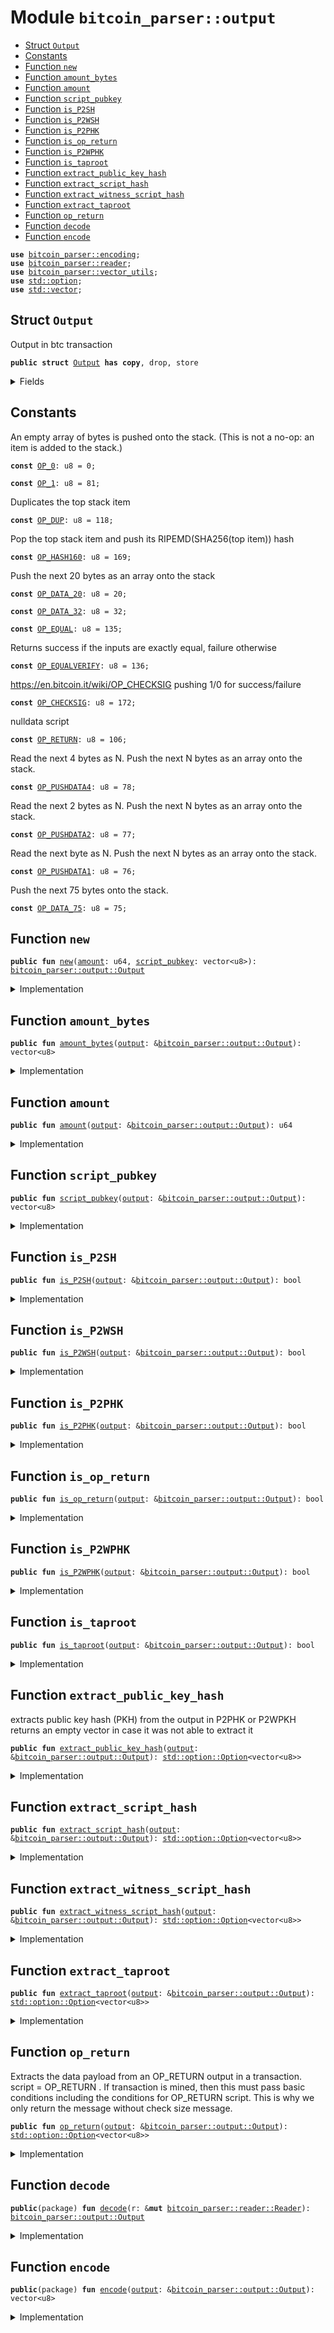 <a name="bitcoin_parser_output"></a>

# Module `bitcoin_parser::output`

- [Struct `Output`](#bitcoin_parser_output_Output)
- [Constants](#@Constants_0)
- [Function `new`](#bitcoin_parser_output_new)
- [Function `amount_bytes`](#bitcoin_parser_output_amount_bytes)
- [Function `amount`](#bitcoin_parser_output_amount)
- [Function `script_pubkey`](#bitcoin_parser_output_script_pubkey)
- [Function `is_P2SH`](#bitcoin_parser_output_is_P2SH)
- [Function `is_P2WSH`](#bitcoin_parser_output_is_P2WSH)
- [Function `is_P2PHK`](#bitcoin_parser_output_is_P2PHK)
- [Function `is_op_return`](#bitcoin_parser_output_is_op_return)
- [Function `is_P2WPHK`](#bitcoin_parser_output_is_P2WPHK)
- [Function `is_taproot`](#bitcoin_parser_output_is_taproot)
- [Function `extract_public_key_hash`](#bitcoin_parser_output_extract_public_key_hash)
- [Function `extract_script_hash`](#bitcoin_parser_output_extract_script_hash)
- [Function `extract_witness_script_hash`](#bitcoin_parser_output_extract_witness_script_hash)
- [Function `extract_taproot`](#bitcoin_parser_output_extract_taproot)
- [Function `op_return`](#bitcoin_parser_output_op_return)
- [Function `decode`](#bitcoin_parser_output_decode)
- [Function `encode`](#bitcoin_parser_output_encode)

<pre><code><b>use</b> <a href="../bitcoin_parser/encoding.md#bitcoin_parser_encoding">bitcoin_parser::encoding</a>;
<b>use</b> <a href="../bitcoin_parser/reader.md#bitcoin_parser_reader">bitcoin_parser::reader</a>;
<b>use</b> <a href="../bitcoin_parser/vector_utils.md#bitcoin_parser_vector_utils">bitcoin_parser::vector_utils</a>;
<b>use</b> <a href="../dependencies/std/option.md#std_option">std::option</a>;
<b>use</b> <a href="../dependencies/std/vector.md#std_vector">std::vector</a>;
</code></pre>

<a name="bitcoin_parser_output_Output"></a>

## Struct `Output`

Output in btc transaction

<pre><code><b>public</b> <b>struct</b> <a href="../bitcoin_parser/output.md#bitcoin_parser_output_Output">Output</a> <b>has</b> <b>copy</b>, drop, store
</code></pre>

<details>
<summary>Fields</summary>

<dl>
<dt>
<code><a href="../bitcoin_parser/output.md#bitcoin_parser_output_amount">amount</a>: u64</code>
</dt>
<dd>
</dd>
<dt>
<code><a href="../bitcoin_parser/output.md#bitcoin_parser_output_amount_bytes">amount_bytes</a>: vector&lt;u8&gt;</code>
</dt>
<dd>
</dd>
<dt>
<code><a href="../bitcoin_parser/output.md#bitcoin_parser_output_script_pubkey">script_pubkey</a>: vector&lt;u8&gt;</code>
</dt>
<dd>
</dd>
</dl>

</details>

<a name="@Constants_0"></a>

## Constants

<a name="bitcoin_parser_output_OP_0"></a>

An empty array of bytes is pushed onto the stack. (This is not a no-op: an item is added to the stack.)

<pre><code><b>const</b> <a href="../bitcoin_parser/output.md#bitcoin_parser_output_OP_0">OP_0</a>: u8 = 0;
</code></pre>

<a name="bitcoin_parser_output_OP_1"></a>

<pre><code><b>const</b> <a href="../bitcoin_parser/output.md#bitcoin_parser_output_OP_1">OP_1</a>: u8 = 81;
</code></pre>

<a name="bitcoin_parser_output_OP_DUP"></a>

Duplicates the top stack item

<pre><code><b>const</b> <a href="../bitcoin_parser/output.md#bitcoin_parser_output_OP_DUP">OP_DUP</a>: u8 = 118;
</code></pre>

<a name="bitcoin_parser_output_OP_HASH160"></a>

Pop the top stack item and push its RIPEMD(SHA256(top item)) hash

<pre><code><b>const</b> <a href="../bitcoin_parser/output.md#bitcoin_parser_output_OP_HASH160">OP_HASH160</a>: u8 = 169;
</code></pre>

<a name="bitcoin_parser_output_OP_DATA_20"></a>

Push the next 20 bytes as an array onto the stack

<pre><code><b>const</b> <a href="../bitcoin_parser/output.md#bitcoin_parser_output_OP_DATA_20">OP_DATA_20</a>: u8 = 20;
</code></pre>

<a name="bitcoin_parser_output_OP_DATA_32"></a>

<pre><code><b>const</b> <a href="../bitcoin_parser/output.md#bitcoin_parser_output_OP_DATA_32">OP_DATA_32</a>: u8 = 32;
</code></pre>

<a name="bitcoin_parser_output_OP_EQUAL"></a>

<pre><code><b>const</b> <a href="../bitcoin_parser/output.md#bitcoin_parser_output_OP_EQUAL">OP_EQUAL</a>: u8 = 135;
</code></pre>

<a name="bitcoin_parser_output_OP_EQUALVERIFY"></a>

Returns success if the inputs are exactly equal, failure otherwise

<pre><code><b>const</b> <a href="../bitcoin_parser/output.md#bitcoin_parser_output_OP_EQUALVERIFY">OP_EQUALVERIFY</a>: u8 = 136;
</code></pre>

<a name="bitcoin_parser_output_OP_CHECKSIG"></a>

<https://en.bitcoin.it/wiki/OP_CHECKSIG> pushing 1/0 for success/failure

<pre><code><b>const</b> <a href="../bitcoin_parser/output.md#bitcoin_parser_output_OP_CHECKSIG">OP_CHECKSIG</a>: u8 = 172;
</code></pre>

<a name="bitcoin_parser_output_OP_RETURN"></a>

nulldata script

<pre><code><b>const</b> <a href="../bitcoin_parser/output.md#bitcoin_parser_output_OP_RETURN">OP_RETURN</a>: u8 = 106;
</code></pre>

<a name="bitcoin_parser_output_OP_PUSHDATA4"></a>

Read the next 4 bytes as N. Push the next N bytes as an array onto the stack.

<pre><code><b>const</b> <a href="../bitcoin_parser/output.md#bitcoin_parser_output_OP_PUSHDATA4">OP_PUSHDATA4</a>: u8 = 78;
</code></pre>

<a name="bitcoin_parser_output_OP_PUSHDATA2"></a>

Read the next 2 bytes as N. Push the next N bytes as an array onto the stack.

<pre><code><b>const</b> <a href="../bitcoin_parser/output.md#bitcoin_parser_output_OP_PUSHDATA2">OP_PUSHDATA2</a>: u8 = 77;
</code></pre>

<a name="bitcoin_parser_output_OP_PUSHDATA1"></a>

Read the next byte as N. Push the next N bytes as an array onto the stack.

<pre><code><b>const</b> <a href="../bitcoin_parser/output.md#bitcoin_parser_output_OP_PUSHDATA1">OP_PUSHDATA1</a>: u8 = 76;
</code></pre>

<a name="bitcoin_parser_output_OP_DATA_75"></a>

Push the next 75 bytes onto the stack.

<pre><code><b>const</b> <a href="../bitcoin_parser/output.md#bitcoin_parser_output_OP_DATA_75">OP_DATA_75</a>: u8 = 75;
</code></pre>

<a name="bitcoin_parser_output_new"></a>

## Function `new`

<pre><code><b>public</b> <b>fun</b> <a href="../bitcoin_parser/output.md#bitcoin_parser_output_new">new</a>(<a href="../bitcoin_parser/output.md#bitcoin_parser_output_amount">amount</a>: u64, <a href="../bitcoin_parser/output.md#bitcoin_parser_output_script_pubkey">script_pubkey</a>: vector&lt;u8&gt;): <a href="../bitcoin_parser/output.md#bitcoin_parser_output_Output">bitcoin_parser::output::Output</a>
</code></pre>

<details>
<summary>Implementation</summary>

<pre><code><b>public</b> <b>fun</b> <a href="../bitcoin_parser/output.md#bitcoin_parser_output_new">new</a>(<a href="../bitcoin_parser/output.md#bitcoin_parser_output_amount">amount</a>: u64, <a href="../bitcoin_parser/output.md#bitcoin_parser_output_script_pubkey">script_pubkey</a>: vector&lt;u8&gt;): <a href="../bitcoin_parser/output.md#bitcoin_parser_output_Output">Output</a> {
    <a href="../bitcoin_parser/output.md#bitcoin_parser_output_Output">Output</a> {
        <a href="../bitcoin_parser/output.md#bitcoin_parser_output_amount">amount</a>,
        <a href="../bitcoin_parser/output.md#bitcoin_parser_output_amount_bytes">amount_bytes</a>: u64_to_le_bytes(<a href="../bitcoin_parser/output.md#bitcoin_parser_output_amount">amount</a>),
        <a href="../bitcoin_parser/output.md#bitcoin_parser_output_script_pubkey">script_pubkey</a>,
    }
}
</code></pre>

</details>

<a name="bitcoin_parser_output_amount_bytes"></a>

## Function `amount_bytes`

<pre><code><b>public</b> <b>fun</b> <a href="../bitcoin_parser/output.md#bitcoin_parser_output_amount_bytes">amount_bytes</a>(<a href="../bitcoin_parser/output.md#bitcoin_parser_output">output</a>: &<a href="../bitcoin_parser/output.md#bitcoin_parser_output_Output">bitcoin_parser::output::Output</a>): vector&lt;u8&gt;
</code></pre>

<details>
<summary>Implementation</summary>

<pre><code><b>public</b> <b>fun</b> <a href="../bitcoin_parser/output.md#bitcoin_parser_output_amount_bytes">amount_bytes</a>(<a href="../bitcoin_parser/output.md#bitcoin_parser_output">output</a>: &<a href="../bitcoin_parser/output.md#bitcoin_parser_output_Output">Output</a>): vector&lt;u8&gt; {
    <a href="../bitcoin_parser/output.md#bitcoin_parser_output">output</a>.<a href="../bitcoin_parser/output.md#bitcoin_parser_output_amount_bytes">amount_bytes</a>
}
</code></pre>

</details>

<a name="bitcoin_parser_output_amount"></a>

## Function `amount`

<pre><code><b>public</b> <b>fun</b> <a href="../bitcoin_parser/output.md#bitcoin_parser_output_amount">amount</a>(<a href="../bitcoin_parser/output.md#bitcoin_parser_output">output</a>: &<a href="../bitcoin_parser/output.md#bitcoin_parser_output_Output">bitcoin_parser::output::Output</a>): u64
</code></pre>

<details>
<summary>Implementation</summary>

<pre><code><b>public</b> <b>fun</b> <a href="../bitcoin_parser/output.md#bitcoin_parser_output_amount">amount</a>(<a href="../bitcoin_parser/output.md#bitcoin_parser_output">output</a>: &<a href="../bitcoin_parser/output.md#bitcoin_parser_output_Output">Output</a>): u64 {
    <a href="../bitcoin_parser/output.md#bitcoin_parser_output">output</a>.<a href="../bitcoin_parser/output.md#bitcoin_parser_output_amount">amount</a>
}
</code></pre>

</details>

<a name="bitcoin_parser_output_script_pubkey"></a>

## Function `script_pubkey`

<pre><code><b>public</b> <b>fun</b> <a href="../bitcoin_parser/output.md#bitcoin_parser_output_script_pubkey">script_pubkey</a>(<a href="../bitcoin_parser/output.md#bitcoin_parser_output">output</a>: &<a href="../bitcoin_parser/output.md#bitcoin_parser_output_Output">bitcoin_parser::output::Output</a>): vector&lt;u8&gt;
</code></pre>

<details>
<summary>Implementation</summary>

<pre><code><b>public</b> <b>fun</b> <a href="../bitcoin_parser/output.md#bitcoin_parser_output_script_pubkey">script_pubkey</a>(<a href="../bitcoin_parser/output.md#bitcoin_parser_output">output</a>: &<a href="../bitcoin_parser/output.md#bitcoin_parser_output_Output">Output</a>): vector&lt;u8&gt; {
    <a href="../bitcoin_parser/output.md#bitcoin_parser_output">output</a>.<a href="../bitcoin_parser/output.md#bitcoin_parser_output_script_pubkey">script_pubkey</a>
}
</code></pre>

</details>

<a name="bitcoin_parser_output_is_P2SH"></a>

## Function `is_P2SH`

<pre><code><b>public</b> <b>fun</b> <a href="../bitcoin_parser/output.md#bitcoin_parser_output_is_P2SH">is_P2SH</a>(<a href="../bitcoin_parser/output.md#bitcoin_parser_output">output</a>: &<a href="../bitcoin_parser/output.md#bitcoin_parser_output_Output">bitcoin_parser::output::Output</a>): bool
</code></pre>

<details>
<summary>Implementation</summary>

<pre><code><b>public</b> <b>fun</b> <a href="../bitcoin_parser/output.md#bitcoin_parser_output_is_P2SH">is_P2SH</a>(<a href="../bitcoin_parser/output.md#bitcoin_parser_output">output</a>: &<a href="../bitcoin_parser/output.md#bitcoin_parser_output_Output">Output</a>): bool {
    <b>let</b> script = <a href="../bitcoin_parser/output.md#bitcoin_parser_output">output</a>.<a href="../bitcoin_parser/output.md#bitcoin_parser_output_script_pubkey">script_pubkey</a>();
    script.length() == 23 &&
 script[0] == <a href="../bitcoin_parser/output.md#bitcoin_parser_output_OP_HASH160">OP_HASH160</a> &&
 script[1] == <a href="../bitcoin_parser/output.md#bitcoin_parser_output_OP_DATA_20">OP_DATA_20</a> &&
 script[22] == <a href="../bitcoin_parser/output.md#bitcoin_parser_output_OP_EQUAL">OP_EQUAL</a>
}
</code></pre>

</details>

<a name="bitcoin_parser_output_is_P2WSH"></a>

## Function `is_P2WSH`

<pre><code><b>public</b> <b>fun</b> <a href="../bitcoin_parser/output.md#bitcoin_parser_output_is_P2WSH">is_P2WSH</a>(<a href="../bitcoin_parser/output.md#bitcoin_parser_output">output</a>: &<a href="../bitcoin_parser/output.md#bitcoin_parser_output_Output">bitcoin_parser::output::Output</a>): bool
</code></pre>

<details>
<summary>Implementation</summary>

<pre><code><b>public</b> <b>fun</b> <a href="../bitcoin_parser/output.md#bitcoin_parser_output_is_P2WSH">is_P2WSH</a>(<a href="../bitcoin_parser/output.md#bitcoin_parser_output">output</a>: &<a href="../bitcoin_parser/output.md#bitcoin_parser_output_Output">Output</a>): bool {
    <b>let</b> script = <a href="../bitcoin_parser/output.md#bitcoin_parser_output">output</a>.<a href="../bitcoin_parser/output.md#bitcoin_parser_output_script_pubkey">script_pubkey</a>();
    script.length() == 34 &&
 script[0] == <a href="../bitcoin_parser/output.md#bitcoin_parser_output_OP_0">OP_0</a> &&
 script[1] == <a href="../bitcoin_parser/output.md#bitcoin_parser_output_OP_DATA_32">OP_DATA_32</a>
}
</code></pre>

</details>

<a name="bitcoin_parser_output_is_P2PHK"></a>

## Function `is_P2PHK`

<pre><code><b>public</b> <b>fun</b> <a href="../bitcoin_parser/output.md#bitcoin_parser_output_is_P2PHK">is_P2PHK</a>(<a href="../bitcoin_parser/output.md#bitcoin_parser_output">output</a>: &<a href="../bitcoin_parser/output.md#bitcoin_parser_output_Output">bitcoin_parser::output::Output</a>): bool
</code></pre>

<details>
<summary>Implementation</summary>

<pre><code><b>public</b> <b>fun</b> <a href="../bitcoin_parser/output.md#bitcoin_parser_output_is_P2PHK">is_P2PHK</a>(<a href="../bitcoin_parser/output.md#bitcoin_parser_output">output</a>: &<a href="../bitcoin_parser/output.md#bitcoin_parser_output_Output">Output</a>): bool {
    <b>let</b> script = <a href="../bitcoin_parser/output.md#bitcoin_parser_output">output</a>.<a href="../bitcoin_parser/output.md#bitcoin_parser_output_script_pubkey">script_pubkey</a>();
    script.length() == 25 &&
  script[0] == <a href="../bitcoin_parser/output.md#bitcoin_parser_output_OP_DUP">OP_DUP</a> &&
  script[1] == <a href="../bitcoin_parser/output.md#bitcoin_parser_output_OP_HASH160">OP_HASH160</a> &&
  script[2] == <a href="../bitcoin_parser/output.md#bitcoin_parser_output_OP_DATA_20">OP_DATA_20</a> &&
  script[23] == <a href="../bitcoin_parser/output.md#bitcoin_parser_output_OP_EQUALVERIFY">OP_EQUALVERIFY</a> &&
  script[24] == <a href="../bitcoin_parser/output.md#bitcoin_parser_output_OP_CHECKSIG">OP_CHECKSIG</a>
}
</code></pre>

</details>

<a name="bitcoin_parser_output_is_op_return"></a>

## Function `is_op_return`

<pre><code><b>public</b> <b>fun</b> <a href="../bitcoin_parser/output.md#bitcoin_parser_output_is_op_return">is_op_return</a>(<a href="../bitcoin_parser/output.md#bitcoin_parser_output">output</a>: &<a href="../bitcoin_parser/output.md#bitcoin_parser_output_Output">bitcoin_parser::output::Output</a>): bool
</code></pre>

<details>
<summary>Implementation</summary>

<pre><code><b>public</b> <b>fun</b> <a href="../bitcoin_parser/output.md#bitcoin_parser_output_is_op_return">is_op_return</a>(<a href="../bitcoin_parser/output.md#bitcoin_parser_output">output</a>: &<a href="../bitcoin_parser/output.md#bitcoin_parser_output_Output">Output</a>): bool {
    <b>let</b> script = <a href="../bitcoin_parser/output.md#bitcoin_parser_output">output</a>.<a href="../bitcoin_parser/output.md#bitcoin_parser_output_script_pubkey">script_pubkey</a>;
    script.length() &gt; 0 && script[0] == <a href="../bitcoin_parser/output.md#bitcoin_parser_output_OP_RETURN">OP_RETURN</a>
}
</code></pre>

</details>

<a name="bitcoin_parser_output_is_P2WPHK"></a>

## Function `is_P2WPHK`

<pre><code><b>public</b> <b>fun</b> <a href="../bitcoin_parser/output.md#bitcoin_parser_output_is_P2WPHK">is_P2WPHK</a>(<a href="../bitcoin_parser/output.md#bitcoin_parser_output">output</a>: &<a href="../bitcoin_parser/output.md#bitcoin_parser_output_Output">bitcoin_parser::output::Output</a>): bool
</code></pre>

<details>
<summary>Implementation</summary>

<pre><code><b>public</b> <b>fun</b> <a href="../bitcoin_parser/output.md#bitcoin_parser_output_is_P2WPHK">is_P2WPHK</a>(<a href="../bitcoin_parser/output.md#bitcoin_parser_output">output</a>: &<a href="../bitcoin_parser/output.md#bitcoin_parser_output_Output">Output</a>): bool {
    <b>let</b> script = <a href="../bitcoin_parser/output.md#bitcoin_parser_output">output</a>.<a href="../bitcoin_parser/output.md#bitcoin_parser_output_script_pubkey">script_pubkey</a>;
    script.length() == 22 &&
        script[0] == <a href="../bitcoin_parser/output.md#bitcoin_parser_output_OP_0">OP_0</a> &&
        script[1] == <a href="../bitcoin_parser/output.md#bitcoin_parser_output_OP_DATA_20">OP_DATA_20</a>
}
</code></pre>

</details>

<a name="bitcoin_parser_output_is_taproot"></a>

## Function `is_taproot`

<pre><code><b>public</b> <b>fun</b> <a href="../bitcoin_parser/output.md#bitcoin_parser_output_is_taproot">is_taproot</a>(<a href="../bitcoin_parser/output.md#bitcoin_parser_output">output</a>: &<a href="../bitcoin_parser/output.md#bitcoin_parser_output_Output">bitcoin_parser::output::Output</a>): bool
</code></pre>

<details>
<summary>Implementation</summary>

<pre><code><b>public</b> <b>fun</b> <a href="../bitcoin_parser/output.md#bitcoin_parser_output_is_taproot">is_taproot</a>(<a href="../bitcoin_parser/output.md#bitcoin_parser_output">output</a>: &<a href="../bitcoin_parser/output.md#bitcoin_parser_output_Output">Output</a>): bool {
    <b>let</b> script = <a href="../bitcoin_parser/output.md#bitcoin_parser_output">output</a>.<a href="../bitcoin_parser/output.md#bitcoin_parser_output_script_pubkey">script_pubkey</a>;
    script.length() == 34 &&
 script[0] == <a href="../bitcoin_parser/output.md#bitcoin_parser_output_OP_1">OP_1</a> &&
 script[1] == <a href="../bitcoin_parser/output.md#bitcoin_parser_output_OP_DATA_32">OP_DATA_32</a>
}
</code></pre>

</details>

<a name="bitcoin_parser_output_extract_public_key_hash"></a>

## Function `extract_public_key_hash`

extracts public key hash (PKH) from the output in P2PHK or P2WPKH
returns an empty vector in case it was not able to extract it

<pre><code><b>public</b> <b>fun</b> <a href="../bitcoin_parser/output.md#bitcoin_parser_output_extract_public_key_hash">extract_public_key_hash</a>(<a href="../bitcoin_parser/output.md#bitcoin_parser_output">output</a>: &<a href="../bitcoin_parser/output.md#bitcoin_parser_output_Output">bitcoin_parser::output::Output</a>): <a href="../dependencies/std/option.md#std_option_Option">std::option::Option</a>&lt;vector&lt;u8&gt;&gt;
</code></pre>

<details>
<summary>Implementation</summary>

<pre><code><b>public</b> <b>fun</b> <a href="../bitcoin_parser/output.md#bitcoin_parser_output_extract_public_key_hash">extract_public_key_hash</a>(<a href="../bitcoin_parser/output.md#bitcoin_parser_output">output</a>: &<a href="../bitcoin_parser/output.md#bitcoin_parser_output_Output">Output</a>): Option&lt;vector&lt;u8&gt;&gt; {
    <b>let</b> script = <a href="../bitcoin_parser/output.md#bitcoin_parser_output">output</a>.<a href="../bitcoin_parser/output.md#bitcoin_parser_output_script_pubkey">script_pubkey</a>;
    <b>if</b> (<a href="../bitcoin_parser/output.md#bitcoin_parser_output">output</a>.<a href="../bitcoin_parser/output.md#bitcoin_parser_output_is_P2PHK">is_P2PHK</a>()) {
        <b>return</b> option::some(vector_slice(&script, 3, 23))
    } <b>else</b> <b>if</b> (<a href="../bitcoin_parser/output.md#bitcoin_parser_output">output</a>.<a href="../bitcoin_parser/output.md#bitcoin_parser_output_is_P2WPHK">is_P2WPHK</a>()) {
        <b>return</b> option::some(vector_slice(&script, 2, 22))
    };
    option::none()
}
</code></pre>

</details>

<a name="bitcoin_parser_output_extract_script_hash"></a>

## Function `extract_script_hash`

<pre><code><b>public</b> <b>fun</b> <a href="../bitcoin_parser/output.md#bitcoin_parser_output_extract_script_hash">extract_script_hash</a>(<a href="../bitcoin_parser/output.md#bitcoin_parser_output">output</a>: &<a href="../bitcoin_parser/output.md#bitcoin_parser_output_Output">bitcoin_parser::output::Output</a>): <a href="../dependencies/std/option.md#std_option_Option">std::option::Option</a>&lt;vector&lt;u8&gt;&gt;
</code></pre>

<details>
<summary>Implementation</summary>

<pre><code><b>public</b> <b>fun</b> <a href="../bitcoin_parser/output.md#bitcoin_parser_output_extract_script_hash">extract_script_hash</a>(<a href="../bitcoin_parser/output.md#bitcoin_parser_output">output</a>: &<a href="../bitcoin_parser/output.md#bitcoin_parser_output_Output">Output</a>): Option&lt;vector&lt;u8&gt;&gt; {
    <b>let</b> script = <a href="../bitcoin_parser/output.md#bitcoin_parser_output">output</a>.<a href="../bitcoin_parser/output.md#bitcoin_parser_output_script_pubkey">script_pubkey</a>;
    <b>if</b> (<a href="../bitcoin_parser/output.md#bitcoin_parser_output">output</a>.<a href="../bitcoin_parser/output.md#bitcoin_parser_output_is_P2SH">is_P2SH</a>()) {
        option::some(vector_slice(&script, 2, 22))
    } <b>else</b> {
        option::none()
    }
}
</code></pre>

</details>

<a name="bitcoin_parser_output_extract_witness_script_hash"></a>

## Function `extract_witness_script_hash`

<pre><code><b>public</b> <b>fun</b> <a href="../bitcoin_parser/output.md#bitcoin_parser_output_extract_witness_script_hash">extract_witness_script_hash</a>(<a href="../bitcoin_parser/output.md#bitcoin_parser_output">output</a>: &<a href="../bitcoin_parser/output.md#bitcoin_parser_output_Output">bitcoin_parser::output::Output</a>): <a href="../dependencies/std/option.md#std_option_Option">std::option::Option</a>&lt;vector&lt;u8&gt;&gt;
</code></pre>

<details>
<summary>Implementation</summary>

<pre><code><b>public</b> <b>fun</b> <a href="../bitcoin_parser/output.md#bitcoin_parser_output_extract_witness_script_hash">extract_witness_script_hash</a>(<a href="../bitcoin_parser/output.md#bitcoin_parser_output">output</a>: &<a href="../bitcoin_parser/output.md#bitcoin_parser_output_Output">Output</a>): Option&lt;vector&lt;u8&gt;&gt; {
    <b>let</b> script = <a href="../bitcoin_parser/output.md#bitcoin_parser_output">output</a>.<a href="../bitcoin_parser/output.md#bitcoin_parser_output_script_pubkey">script_pubkey</a>;
    <b>if</b> (<a href="../bitcoin_parser/output.md#bitcoin_parser_output">output</a>.<a href="../bitcoin_parser/output.md#bitcoin_parser_output_is_P2WSH">is_P2WSH</a>()) {
        option::some(vector_slice(&script, 2, 34))
    } <b>else</b> {
        option::none()
    }
}
</code></pre>

</details>

<a name="bitcoin_parser_output_extract_taproot"></a>

## Function `extract_taproot`

<pre><code><b>public</b> <b>fun</b> <a href="../bitcoin_parser/output.md#bitcoin_parser_output_extract_taproot">extract_taproot</a>(<a href="../bitcoin_parser/output.md#bitcoin_parser_output">output</a>: &<a href="../bitcoin_parser/output.md#bitcoin_parser_output_Output">bitcoin_parser::output::Output</a>): <a href="../dependencies/std/option.md#std_option_Option">std::option::Option</a>&lt;vector&lt;u8&gt;&gt;
</code></pre>

<details>
<summary>Implementation</summary>

<pre><code><b>public</b> <b>fun</b> <a href="../bitcoin_parser/output.md#bitcoin_parser_output_extract_taproot">extract_taproot</a>(<a href="../bitcoin_parser/output.md#bitcoin_parser_output">output</a>: &<a href="../bitcoin_parser/output.md#bitcoin_parser_output_Output">Output</a>): Option&lt;vector&lt;u8&gt;&gt; {
    <b>let</b> script = <a href="../bitcoin_parser/output.md#bitcoin_parser_output">output</a>.<a href="../bitcoin_parser/output.md#bitcoin_parser_output_script_pubkey">script_pubkey</a>;
    <b>if</b> (<a href="../bitcoin_parser/output.md#bitcoin_parser_output">output</a>.<a href="../bitcoin_parser/output.md#bitcoin_parser_output_is_taproot">is_taproot</a>()) {
        option::some(vector_slice(&script, 2, 34))
    } <b>else</b> {
        option::none()
    }
}
</code></pre>

</details>

<a name="bitcoin_parser_output_op_return"></a>

## Function `op_return`

Extracts the data payload from an OP_RETURN output in a transaction.
script = OP_RETURN <data>.
If transaction is mined, then this must pass basic conditions
including the conditions for OP_RETURN script.
This is why we only return the message without check size message.

<pre><code><b>public</b> <b>fun</b> <a href="../bitcoin_parser/output.md#bitcoin_parser_output_op_return">op_return</a>(<a href="../bitcoin_parser/output.md#bitcoin_parser_output">output</a>: &<a href="../bitcoin_parser/output.md#bitcoin_parser_output_Output">bitcoin_parser::output::Output</a>): <a href="../dependencies/std/option.md#std_option_Option">std::option::Option</a>&lt;vector&lt;u8&gt;&gt;
</code></pre>

<details>
<summary>Implementation</summary>

<pre><code><b>public</b> <b>fun</b> <a href="../bitcoin_parser/output.md#bitcoin_parser_output_op_return">op_return</a>(<a href="../bitcoin_parser/output.md#bitcoin_parser_output">output</a>: &<a href="../bitcoin_parser/output.md#bitcoin_parser_output_Output">Output</a>): Option&lt;vector&lt;u8&gt;&gt; {
    <b>let</b> script = <a href="../bitcoin_parser/output.md#bitcoin_parser_output">output</a>.<a href="../bitcoin_parser/output.md#bitcoin_parser_output_script_pubkey">script_pubkey</a>;
    <b>if</b> (script.length() == 1) {
        <b>return</b> option::none()
    };
    // TODO: better document here. maybe <b>use</b> some ascii chart
    <b>if</b> (script[1] &lt;= <a href="../bitcoin_parser/output.md#bitcoin_parser_output_OP_DATA_75">OP_DATA_75</a>) {
        // script = <a href="../bitcoin_parser/output.md#bitcoin_parser_output_OP_RETURN">OP_RETURN</a> OP_DATA_&lt;len&gt; DATA
        //          |      2 bytes         |  the rest |
        <b>return</b> option::some(vector_slice(&script, 2, script.length()))
    };
    <b>if</b> (script[1] == <a href="../bitcoin_parser/output.md#bitcoin_parser_output_OP_PUSHDATA1">OP_PUSHDATA1</a>) {
        // script = <a href="../bitcoin_parser/output.md#bitcoin_parser_output_OP_RETURN">OP_RETURN</a> <a href="../bitcoin_parser/output.md#bitcoin_parser_output_OP_PUSHDATA1">OP_PUSHDATA1</a> &lt;1 bytes&gt;    DATA
        //          |      4 bytes                  |  the rest |
        <b>return</b> option::some(vector_slice(&script, 3, script.length()))
    };
    <b>if</b> (script[1] == <a href="../bitcoin_parser/output.md#bitcoin_parser_output_OP_PUSHDATA2">OP_PUSHDATA2</a>) {
        // script = <a href="../bitcoin_parser/output.md#bitcoin_parser_output_OP_RETURN">OP_RETURN</a> <a href="../bitcoin_parser/output.md#bitcoin_parser_output_OP_PUSHDATA2">OP_PUSHDATA2</a> &lt;2 bytes&gt;   DATA
        //          |      4 bytes                  |  the rest |
        <b>return</b> option::some(vector_slice(&script, 4, script.length()))
    };
    // script = <a href="../bitcoin_parser/output.md#bitcoin_parser_output_OP_RETURN">OP_RETURN</a> <a href="../bitcoin_parser/output.md#bitcoin_parser_output_OP_PUSHDATA4">OP_PUSHDATA4</a> &lt;4-bytes&gt; DATA
    //          |      6 bytes                  |  the rest |
    option::some(vector_slice(&script, 6, script.length()))
}
</code></pre>

</details>

<a name="bitcoin_parser_output_decode"></a>

## Function `decode`

<pre><code><b>public</b>(package) <b>fun</b> <a href="../bitcoin_parser/output.md#bitcoin_parser_output_decode">decode</a>(r: &<b>mut</b> <a href="../bitcoin_parser/reader.md#bitcoin_parser_reader_Reader">bitcoin_parser::reader::Reader</a>): <a href="../bitcoin_parser/output.md#bitcoin_parser_output_Output">bitcoin_parser::output::Output</a>
</code></pre>

<details>
<summary>Implementation</summary>

<pre><code><b>public</b>(package) <b>fun</b> <a href="../bitcoin_parser/output.md#bitcoin_parser_output_decode">decode</a>(r: &<b>mut</b> Reader): <a href="../bitcoin_parser/output.md#bitcoin_parser_output_Output">Output</a> {
    <b>let</b> <a href="../bitcoin_parser/output.md#bitcoin_parser_output_amount_bytes">amount_bytes</a> = r.read(8);
    <b>let</b> script_pubkey_size = r.read_compact_size();
    <b>let</b> <a href="../bitcoin_parser/output.md#bitcoin_parser_output_script_pubkey">script_pubkey</a> = r.read(script_pubkey_size);
    <a href="../bitcoin_parser/output.md#bitcoin_parser_output_Output">Output</a> {
        <a href="../bitcoin_parser/output.md#bitcoin_parser_output_amount">amount</a>: le_bytes_to_u64(<a href="../bitcoin_parser/output.md#bitcoin_parser_output_amount_bytes">amount_bytes</a>),
        <a href="../bitcoin_parser/output.md#bitcoin_parser_output_amount_bytes">amount_bytes</a>,
        <a href="../bitcoin_parser/output.md#bitcoin_parser_output_script_pubkey">script_pubkey</a>,
    }
}
</code></pre>

</details>

<a name="bitcoin_parser_output_encode"></a>

## Function `encode`

<pre><code><b>public</b>(package) <b>fun</b> <a href="../bitcoin_parser/output.md#bitcoin_parser_output_encode">encode</a>(<a href="../bitcoin_parser/output.md#bitcoin_parser_output">output</a>: &<a href="../bitcoin_parser/output.md#bitcoin_parser_output_Output">bitcoin_parser::output::Output</a>): vector&lt;u8&gt;
</code></pre>

<details>
<summary>Implementation</summary>

<pre><code><b>public</b>(package) <b>fun</b> <a href="../bitcoin_parser/output.md#bitcoin_parser_output_encode">encode</a>(<a href="../bitcoin_parser/output.md#bitcoin_parser_output">output</a>: &<a href="../bitcoin_parser/output.md#bitcoin_parser_output_Output">Output</a>): vector&lt;u8&gt; {
    <b>let</b> <b>mut</b> raw_output = vector[];
    raw_output.append(<a href="../bitcoin_parser/output.md#bitcoin_parser_output">output</a>.<a href="../bitcoin_parser/output.md#bitcoin_parser_output_amount_bytes">amount_bytes</a>);
    raw_output.append(u64_to_varint_bytes(<a href="../bitcoin_parser/output.md#bitcoin_parser_output">output</a>.<a href="../bitcoin_parser/output.md#bitcoin_parser_output_script_pubkey">script_pubkey</a>.length()));
    raw_output.append(<a href="../bitcoin_parser/output.md#bitcoin_parser_output">output</a>.<a href="../bitcoin_parser/output.md#bitcoin_parser_output_script_pubkey">script_pubkey</a>);
    raw_output
}
</code></pre>

</details>
